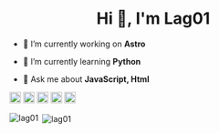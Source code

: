 <h1 align="center">Hi 👋, I'm Lag01</h1>

- 🔭 I’m currently working on **Astro**

- 🌱 I’m currently learning **Python**

- 💬 Ask me about **JavaScript, Html**

<p align="left"><img src="https://www.vectorlogo.zone/logos/git-scm/git-scm-icon.svg" alt="git" width="20" height="20"/> <img src="https://devicons.github.io/devicon/devicon.git/icons/html5/html5-original-wordmark.svg" alt="html5" width="20" height="20"/> <img src="https://devicons.github.io/devicon/devicon.git/icons/javascript/javascript-original.svg" alt="javascript" width="20" height="20"/> <img src="https://devicons.github.io/devicon/devicon.git/icons/linux/linux-original.svg" alt="linux" width="20" height="20"/> <img src="https://devicons.github.io/devicon/devicon.git/icons/nodejs/nodejs-original-wordmark.svg" alt="nodejs" width="20" height="20"/></p><p><img align="left" src="https://github-readme-stats.vercel.app/api/top-langs/?username=lag01&layout=compact" alt="lag01" /></p>

<p>&nbsp;<img align="center" src="https://github-readme-stats.vercel.app/api?username=lag01&show_icons=true&count_private=true&theme=radical" alt="lag01" /></p>

